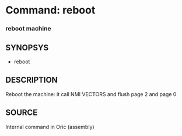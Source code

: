 # Command: reboot

### reboot machine

## SYNOPSYS
+ reboot

## DESCRIPTION
Reboot the machine: it call NMI VECTORS and flush page 2 and page 0

## SOURCE
Internal command in Oric (assembly)
